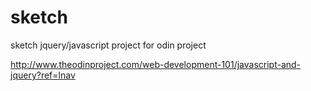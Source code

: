 sketch
======

sketch jquery/javascript project for odin project

http://www.theodinproject.com/web-development-101/javascript-and-jquery?ref=lnav